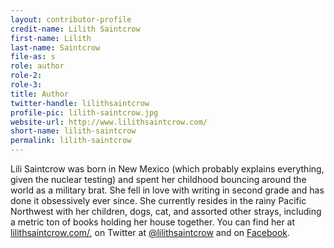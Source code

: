 ```yaml
---
layout: contributor-profile
credit-name: Lilith Saintcrow
first-name: Lilith
last-name: Saintcrow
file-as: s
role: author
role-2:
role-3:
title: Author
twitter-handle: lilithsaintcrow
profile-pic: lilith-saintcrow.jpg
website-url: http://www.lilithsaintcrow.com/
short-name: lilith-saintcrow
permalink: lilith-saintcrow
---
```


Lili Saintcrow was born in New Mexico (which probably explains everything, given the nuclear testing) and spent her childhood bouncing around the world as a military brat. She fell in love with writing in second grade and has done it obsessively ever since. She currently resides in the rainy Pacific Northwest with her children, dogs, cat, and assorted other strays, including a metric ton of books holding her house together. You can find her at [lilithsaintcrow.com/](http://www.lilithsaintcrow.com/), on Twitter at [@lilithsaintcrow](https://twitter.com/lilithsaintcrow) and on [Facebook](https://www.facebook.com/pages/Lilith-Saintcrow/172118402032).
